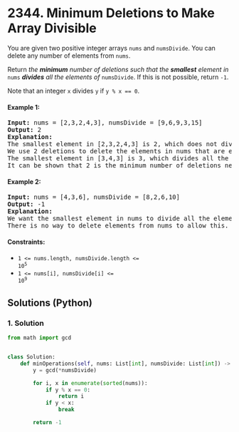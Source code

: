 # 2344. Minimum Deletions to Make Array Divisible
You are given two positive integer arrays `nums` and `numsDivide`. You can delete any number of elements from `nums`.

Return *the **minimum** number of deletions such that the **smallest** element in* `nums` ***divides** all the elements of* `numsDivide`. If this is not possible, return `-1`.

Note that an integer `x` divides `y` if `y % x == 0`.

#### Example 1:
<pre>
<strong>Input:</strong> nums = [2,3,2,4,3], numsDivide = [9,6,9,3,15]
<strong>Output:</strong> 2
<strong>Explanation:</strong>
The smallest element in [2,3,2,4,3] is 2, which does not divide all the elements of numsDivide.
We use 2 deletions to delete the elements in nums that are equal to 2 which makes nums = [3,4,3].
The smallest element in [3,4,3] is 3, which divides all the elements of numsDivide.
It can be shown that 2 is the minimum number of deletions needed.
</pre>

#### Example 2:
<pre>
<strong>Input:</strong> nums = [4,3,6], numsDivide = [8,2,6,10]
<strong>Output:</strong> -1
<strong>Explanation:</strong>
We want the smallest element in nums to divide all the elements of numsDivide.
There is no way to delete elements from nums to allow this.
</pre>

#### Constraints:
* <code>1 <= nums.length, numsDivide.length <= 10<sup>5</sup></code>
* <code>1 <= nums[i], numsDivide[i] <= 10<sup>9</sup></code>

## Solutions (Python)

### 1. Solution
```Python
from math import gcd


class Solution:
    def minOperations(self, nums: List[int], numsDivide: List[int]) -> int:
        y = gcd(*numsDivide)

        for i, x in enumerate(sorted(nums)):
            if y % x == 0:
                return i
            if y < x:
                break

        return -1
```
